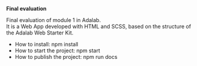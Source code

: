<strong> Final evaluation </strong> <br>


Final evaluation of module 1 in Adalab. <br>
It is a Web App developed with HTML and SCSS, based on the structure of the Adalab Web Starter Kit. <br>

<ul>
<li>How to install: npm install</li>
<li>How to start the project: npm start</li>
<li>How to publish the project: npm run docs</li>
</ul>
